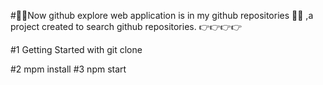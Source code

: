 #🚀️🚀️Now github explore web application  is in my github repositories 🚀️🚀️ ,a project created to search github repositories.  👉️👉️👉️👉

#1 Getting Started with git clone

#2 mpm install
#3 npm start
